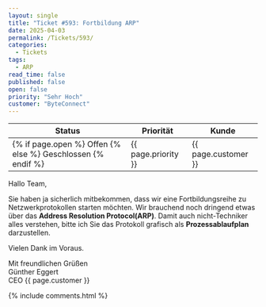 ```yaml
---
layout: single
title: "Ticket #593: Fortbildung ARP"
date: 2025-04-03
permalink: /Tickets/593/
categories:
  - Tickets
tags:
  - ARP
read_time: false
published: false
open: false
priority: "Sehr Hoch"
customer: "ByteConnect"
---
```


| Status | Priorität | Kunde |
|--------|----------|--------|
| {% if page.open %} Offen {% else %} Geschlossen {% endif %} | {{ page.priority }} | {{ page.customer }} |

Hallo Team,

Sie haben ja sicherlich mitbekommen, dass wir eine Fortbildungsreihe zu Netzwerkprotokollen starten möchten.
Wir brauchend noch dringend etwas über das **Address Resolution Protocol(ARP)**.
Damit auch nicht-Techniker alles verstehen, bitte ich Sie das Protokoll grafisch als **Prozessablaufplan** darzustellen.

Vielen Dank im Voraus.

Mit freundlichen Grüßen  
Günther Eggert  
CEO {{ page.customer }}

{% include comments.html %}